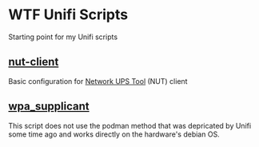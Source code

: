 # WTF Unifi Scripts

Starting point for my Unifi scripts



## [nut-client](nut-client)
Basic configuration for [Network UPS Tool](https://networkupstools.org) (NUT) client

## [wpa_supplicant](wpa_supplicant)
This script does not use the podman method that was depricated by Unifi some time ago and works directly on the hardware's debian OS. 
